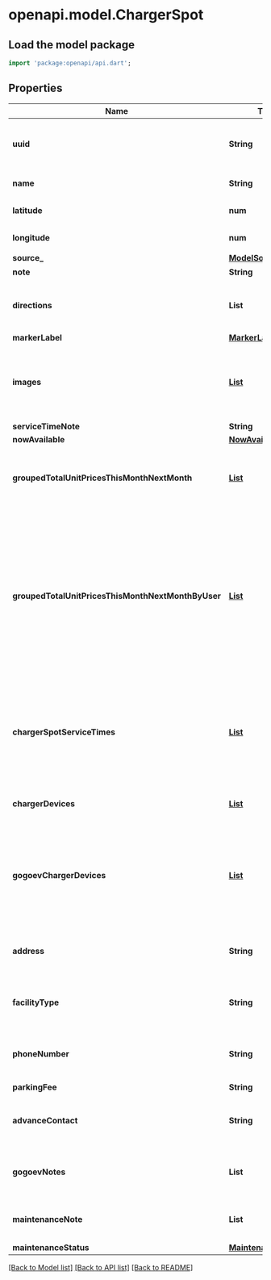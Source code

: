 # openapi.model.ChargerSpot

## Load the model package
```dart
import 'package:openapi/api.dart';
```

## Properties
Name | Type | Description | Notes
------------ | ------------- | ------------- | -------------
**uuid** | **String** | 充電スポットを一意に識別するためのuuid | 
**name** | **String** | 充電スポットの名称 | 
**latitude** | **num** | 充電スポットの緯度 | 
**longitude** | **num** | 充電スポットの経度 | 
**source_** | [**ModelSource**](ModelSource.md) |  | 
**note** | **String** | 備考 | [optional] 
**directions** | **List<String>** | 道順（fields指定がない場合は返却される） | [optional] [default to const []]
**markerLabel** | [**MarkerLabel**](MarkerLabel.md) |  | [optional] 
**images** | [**List<ChargerSpotImage>**](ChargerSpotImage.md) | 充電スポットの写真URL（fields指定がない場合は返却される） | [optional] [default to const []]
**serviceTimeNote** | **String** |  | [optional] 
**nowAvailable** | [**NowAvailable**](NowAvailable.md) |  | [optional] 
**groupedTotalUnitPricesThisMonthNextMonth** | [**List<GroupedTotalUnitPricesThisMonthNextMonth>**](GroupedTotalUnitPricesThisMonthNextMonth.md) | 同じ充電出力、単価でグルーピングされた単価。 | [optional] [default to const []]
**groupedTotalUnitPricesThisMonthNextMonthByUser** | [**List<GroupedTotalUnitPricesThisMonthNextMonthByUser>**](GroupedTotalUnitPricesThisMonthNextMonthByUser.md) | プロモコードを登録したユーザーに応じて、同じ充電出力、単価でグルーピングされた単価（プロモコードを登録すると充電単価が変わるケースがある）。 | [optional] [default to const []]
**chargerSpotServiceTimes** | [**List<ChargerSpotServiceTime>**](ChargerSpotServiceTime.md) | サービス提供時間（データが存在しない場合は空配列、fields指定がない場合は返却される） | [optional] [default to const []]
**chargerDevices** | [**List<ChargerDevice>**](ChargerDevice.md) | 充電器情報 | [optional] [default to const []]
**gogoevChargerDevices** | [**List<GogoevChargerDevice>**](GogoevChargerDevice.md) | Gogoevの充電器情報（Gogoevの充電器のみ、fields指定がない場合は返却される） | [optional] [default to const []]
**address** | **String** | 住所（Gogoevの充電器のみ） | [optional] 
**facilityType** | **String** | 施設種別（Gogoevの充電器のみ） | [optional] 
**phoneNumber** | **String** | 電話番号（Gogoevの充電器のみ） | [optional] 
**parkingFee** | **String** | 駐車料金 | [optional] 
**advanceContact** | **String** | 事前連絡（Gogoevの充電器のみ） | [optional] 
**gogoevNotes** | **List<String>** | 備考（Gogoevの充電器のみ） | [optional] [default to const []]
**maintenanceNote** | **List<String>** | 休止情報に関する備考 | [optional] [default to const []]
**maintenanceStatus** | [**MaintenanceStatus**](MaintenanceStatus.md) |  | [optional] 

[[Back to Model list]](../README.md#documentation-for-models) [[Back to API list]](../README.md#documentation-for-api-endpoints) [[Back to README]](../README.md)


